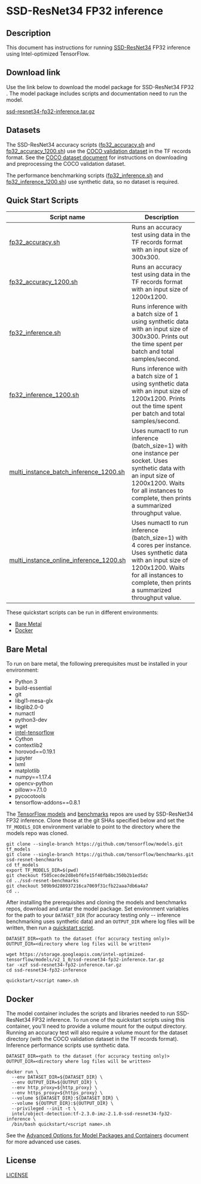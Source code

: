 <!--- 0. Title -->
# SSD-ResNet34 FP32 inference

<!-- 10. Description -->
## Description

This document has instructions for running [SSD-ResNet34](https://arxiv.org/pdf/1512.02325.pdf)
FP32 inference using Intel-optimized TensorFlow.

<!--- 20. Download link -->
## Download link

Use the link below to download the model package for SSD-ResNet34
FP32 <inference>. The model package includes scripts and
documentation need to run the model.

[ssd-resnet34-fp32-inference.tar.gz](https://storage.googleapis.com/intel-optimized-tensorflow/models/v2_1_0/ssd-resnet34-fp32-inference.tar.gz)

<!--- 30. Datasets -->
## Datasets

The SSD-ResNet34 accuracy scripts ([fp32_accuracy.sh](fp32_accuracy.sh)
and [fp32_accuracy_1200.sh](fp32_accuracy_1200.sh)) use the
[COCO validation dataset](http://cocodataset.org) in the TF records
format. See the [COCO dataset document](/datasets/coco/README.md) for
instructions on downloading and preprocessing the COCO validation dataset.

The performance benchmarking scripts ([fp32_inference.sh](fp32_inference.sh)
and [fp32_inference_1200.sh](fp32_inference_1200.sh)) use synthetic data,
so no dataset is required.



<!--- 40. Quick Start Scripts -->
## Quick Start Scripts

| Script name | Description |
|-------------|-------------|
| [fp32_accuracy.sh](fp32_accuracy.sh) | Runs an accuracy test using data in the TF records format with an input size of 300x300. |
| [fp32_accuracy_1200.sh](fp32_accuracy_1200.sh) | Runs an accuracy test using data in the TF records format with an input size of 1200x1200. |
| [fp32_inference.sh](fp32_inference.sh) | Runs inference with a batch size of 1 using synthetic data with an input size of 300x300. Prints out the time spent per batch and total samples/second. |
| [fp32_inference_1200.sh](fp32_inference_1200.sh) | Runs inference with a batch size of 1 using synthetic data with an input size of 1200x1200. Prints out the time spent per batch and total samples/second. |
| [multi_instance_batch_inference_1200.sh](multi_instance_batch_inference_1200.sh) | Uses numactl to run inference (batch_size=1) with one instance per socket. Uses synthetic data with an input size of 1200x1200. Waits for all instances to complete, then prints a summarized throughput value. |
| [multi_instance_online_inference_1200.sh](multi_instance_online_inference_1200.sh) | Uses numactl to run inference (batch_size=1) with 4 cores per instance. Uses synthetic data with an input size of 1200x1200. Waits for all instances to complete, then prints a summarized throughput value. |

These quickstart scripts can be run in different environments:
* [Bare Metal](#bare-metal)
* [Docker](#docker)

<!--- 50. Bare Metal -->
## Bare Metal

To run on bare metal, the following prerequisites must be installed in your environment:
* Python 3
* build-essential
* git
* libgl1-mesa-glx
* libglib2.0-0
* numactl
* python3-dev
* wget
* [intel-tensorflow](https://pypi.org/project/intel-tensorflow/)
* Cython
* contextlib2
* horovod==0.19.1
* jupyter
* lxml
* matplotlib
* numpy==1.17.4
* opencv-python
* pillow>=7.1.0
* pycocotools
* tensorflow-addons==0.8.1

The [TensorFlow models](https://github.com/tensorflow/models) and
[benchmarks](https://github.com/tensorflow/benchmarks) repos are used by
SSD-ResNet34 FP32 inference. Clone those at the git SHAs specified
below and set the `TF_MODELS_DIR` environment variable to point to the
directory where the models repo was cloned.

```
git clone --single-branch https://github.com/tensorflow/models.git tf_models
git clone --single-branch https://github.com/tensorflow/benchmarks.git ssd-resnet-benchmarks
cd tf_models
export TF_MODELS_DIR=$(pwd)
git checkout f505cecde2d8ebf6fe15f40fb8bc350b2b1ed5dc
cd ../ssd-resnet-benchmarks
git checkout 509b9d288937216ca7069f31cfb22aaa7db6a4a7
cd ..
```

After installing the prerequisites and cloning the models and benchmarks
repos, download and untar the model package.
Set environment variables for the path to your `DATASET_DIR` (for accuracy
testing only -- inference benchmarking uses synthetic data) and an
`OUTPUT_DIR` where log files will be written, then run a
[quickstart script](#quick-start-scripts).

```
DATASET_DIR=<path to the dataset (for accuracy testing only)>
OUTPUT_DIR=<directory where log files will be written>

wget https://storage.googleapis.com/intel-optimized-tensorflow/models/v2_1_0/ssd-resnet34-fp32-inference.tar.gz
tar -xzf ssd-resnet34-fp32-inference.tar.gz
cd ssd-resnet34-fp32-inference

quickstart/<script name>.sh
```

<!--- 60. Docker -->
## Docker

The model container includes the scripts and libraries needed to run 
SSD-ResNet34 FP32 inference. To run one of the quickstart scripts 
using this container, you'll need to provide a volume mount for the
output directory. Running an accuracy test will also require a volume
mount for the dataset directory (with the COCO validation dataset in
the TF records format). Inference performance scripts use synthetic
data.

```
DATASET_DIR=<path to the dataset (for accuracy testing only)>
OUTPUT_DIR=<directory where log files will be written>

docker run \
  --env DATASET_DIR=${DATASET_DIR} \
  --env OUTPUT_DIR=${OUTPUT_DIR} \
  --env http_proxy=${http_proxy} \
  --env https_proxy=${https_proxy} \
  --volume ${DATASET_DIR}:${DATASET_DIR} \
  --volume ${OUTPUT_DIR}:${OUTPUT_DIR} \
  --privileged --init -t \
  intel/object-detection:tf-2.3.0-imz-2.1.0-ssd-resnet34-fp32-inference \
  /bin/bash quickstart/<script name>.sh
```

<!--- 61. Advanced Options -->

See the [Advanced Options for Model Packages and Containers](quickstart/common/ModelPackagesAdvancedOptions.md)
document for more advanced use cases.

<!--- 80. License -->
## License

[LICENSE](/LICENSE)

